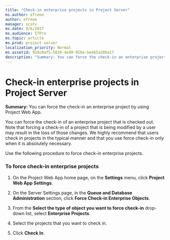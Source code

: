 ```yaml
---
title: "Check-in enterprise projects in Project Server"
ms.author: efrene
author: efrene
manager: scotv
ms.date: 9/6/2017
ms.audience: ITPro
ms.topic: article
ms.prod: project-server
localization_priority: Normal
ms.assetid: 919c0af5-5026-4e99-926e-beeb5a28ba17
description: "Summary: You can force the check-in an enterprise project by using Project Web App."
---
```


# Check-in enterprise projects in Project Server
 
 **Summary:** You can force the check-in an enterprise project by using Project Web App.
  
You can force the check-in of an enterprise project that is checked out. Note that forcing a check-in of a project that is being modified by a user may result in the loss of those changes. We highly recommend that users check in projects in the typical manner and that you use force check-in only when it is absolutely necessary.
  
Use the following procedure to force check-in enterprise projects.
  
### To force check-in enterprise projects

1. On the Project Web App home page, on the **Settings** menu, click **Project Web App Settings**.
    
2. On the Server Settings page, in the **Queue and Database Administration** section, click **Force Check-in Enterprise Objects**.
    
3. From the **Select the type of object you want to force check-in** drop-down list, select **Enterprise Projects**.
    
4. Select the projects that you want to check in.
    
5. Click **Check In**.
    


